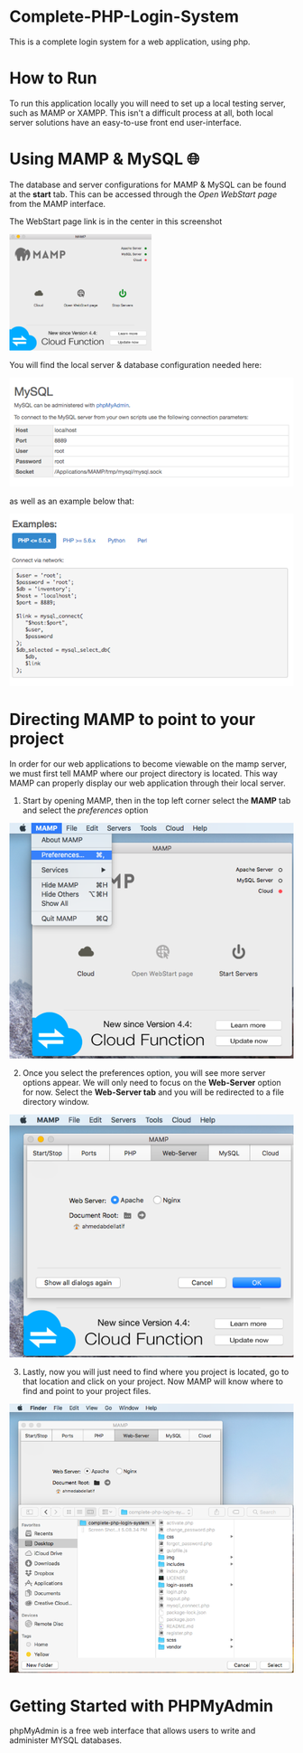 # Complete-PHP-Login-System
This is a complete login system for a web application, using php.

# How to Run
To run this application locally you will need to set up a local testing server, 
such as MAMP or XAMPP. This isn't a difficult process at all, both local server
solutions have an easy-to-use front end user-interface.

# Using MAMP & MySQL :globe_with_meridians:

The database and server configurations for MAMP & MySQL can be found at the <strong>start</strong> tab. 
This can be accessed through the <em>Open WebStart page</em> from the MAMP interface. 

The WebStart page link is in the center in this screenshot


<img src="https://github.com/Ahmed760/Complete-PHP-Login-System/blob/master/image-guide/MAMP-3.png" width="50%">

You will find the local server & database configuration needed here: 

<img src="https://github.com/Ahmed760/Complete-PHP-Login-System/blob/master/image-guide/MAMP-1.png" max-width="75%">

as well as an example below that: 

<img src="https://github.com/Ahmed760/Complete-PHP-Login-System/blob/master/image-guide/MAMP-2.png" max-width="75%">

# Directing MAMP to point to your project

In order for our web applications to become viewable on the mamp server, we must first tell MAMP where our project directory is located. This way MAMP can properly display our web application through their local server. 

1. Start by opening MAMP, then in the top left corner select the <strong>MAMP</strong> tab and select the <em>preferences</em> option<br>
<p align="center">
  <img max-width="460" src="https://github.com/Ahmed760/Complete-PHP-Login-System/blob/master/image-guide/mamp-preferences-step-1.png">
</p>



2. Once you select the preferences option, you will see more server options appear. We will only need to focus on the <strong>Web-Server</strong> option for now. Select the <strong>Web-Server tab</strong> and you will be redirected to a file directory window.
<p align="center">
  <img max-width="460" src="https://github.com/Ahmed760/Complete-PHP-Login-System/blob/master/image-guide/mamp-preferences-step-2.png">
</p>


3. Lastly, now you will just need to find where you project is located, go to that location and click on your project. Now MAMP will know where to find and point to your project files.
<p align="center">
  <img max-width="400" src="https://github.com/Ahmed760/Complete-PHP-Login-System/blob/master/image-guide/mamp-preferences-step-3.png">
</p>

# Getting Started with PHPMyAdmin
phpMyAdmin is a free web interface that allows users to write and administer MYSQL databases.   







